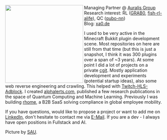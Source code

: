<p float="left">
  <img src='https://github.com/instance01/instance01/blob/master/pic.jpg' width='250' align="left">
  <p float="left">
 
  Managing Partner @ [Auralis Group](http://auralis.group/)<br>
  Research interest: RL ([GRAB0](https://github.com/instance01/GRAB0), [fish-rl-alife](https://github.com/instance01/fish-rl-alife)), QC ([qubo-nn](https://github.com/instance01/qubo-nn))<br>
  Blog: [xa0.de](https://blog.xa0.de/list)<br>
  
  I used to be very active in the Minecraft Bukkit plugin development scene. Most repositories on here are still from that time (but this is just a snapshot, I think it was 300 plugins over a span of ~3 years). At some point I did a lot of projects on a private [cgit](https://pi.instancedev.com/cgit/). Mostly application development and experiments (potential startup ideas), also some web reverse engineering and crawling. This helped with [Twitch-HLS-Adblock](https://github.com/instance01/Twitch-HLS-AdBlock). I created [alphalerts.com](https://alphalerts.com/), published a few research publications in the space of Quantum Computing and Machine Learning. Previously I was building [rhome](https://www.rhome.world/), a B2B SaaS solving compliance in global employee mobility.
  
  If you have questions, would like to propose a project or want to add me on [LinkedIn](https://www.linkedin.com/in/daniel-ratke/), don't hesitate to contact me via [E-Mail](mailto:whodis@instancedev.com). If you are a dev - I always have open positions in Fullstack and AI.
  
  Picture by [SAU](https://twitter.com/bysau_/status/1281590003701813254).
  </p>
</p>

